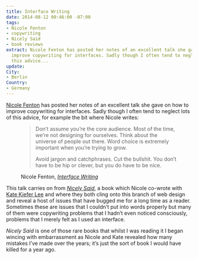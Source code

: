 ```yaml
---
title: Interface Writing
date: 2014-08-12 00:46:00 -07:00
tags:
- Nicole Fenton
- copywriting
- Nicely Said
- book reviews
extract: Nicole Fenton has posted her notes of an excellent talk she gave on how to
  improve copywriting for interfaces. Sadly though I often tend to neglect lots of
  this advice...
update: 
City:
- Berlin
Country:
- Germany
---
```


[Nicole Fenton](http://nicolefenton.com) has posted her notes of an excellent talk she gave on how to improve copywriting for interfaces. Sadly though I often tend to neglect lots of this advice, for example the bit where Nicole writes:

<figure>
<blockquote>
<p>Don’t assume you’re the core audience. Most of the time, we’re not designing for ourselves. Think about the universe of people out there. Word choice is extremely important when you’re trying to grow.</p>
<p>Avoid jargon and catchphrases. Cut the bullshit. You don’t have to be hip or clever, but you do have to be nice.</p>
</blockquote>
<figcaption class="cite"><p>Nicole Fenton, <em><a href="http://nicolefenton.com/interface-writing/">Interface Writing</a></em></p></figcaption>
</figure>

This talk carries on from *[Nicely Said](http://nicelysaid.co/)*, a book which Nicole co-wrote with [Kate Kiefer Lee](http://katekieferlee.com/) and where they both cling onto this branch of web design and reveal a host of issues that have bugged me for a long time as a reader. Sometimes these are issues that I couldn’t put into words properly but many of them were copywriting problems that I hadn’t even noticed consciously, problems that I merely felt as I used an interface. 

*Nicely Said* is one of those rare books that whilst I was reading it I began wincing with embarrassment as Nicole and Kate revealed how many mistakes I’ve made over the years; it’s just the sort of book I would have killed for a year ago.

